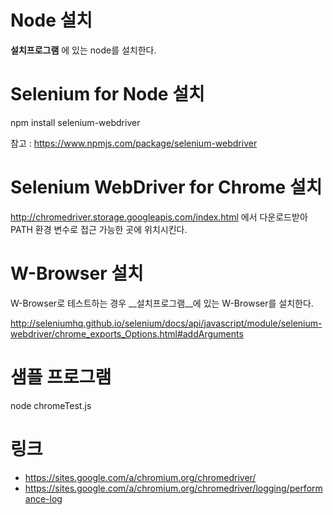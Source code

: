 Node 설치
========

__설치프로그램__ 에 있는 node를 설치한다. 

Selenium for Node 설치
=====================

npm install selenium-webdriver

참고 : https://www.npmjs.com/package/selenium-webdriver


Selenium WebDriver for Chrome 설치
=================================

http://chromedriver.storage.googleapis.com/index.html 에서 다운로드받아 PATH 환경 변수로 접근 가능한 곳에 위치시킨다.


W-Browser 설치
=============

W-Browser로 테스트하는 경우 __설치프로그램__에 있는 W-Browser를 설치한다.


http://seleniumhq.github.io/selenium/docs/api/javascript/module/selenium-webdriver/chrome_exports_Options.html#addArguments


샘플 프로그램
==========

node chromeTest.js


링크
====

* https://sites.google.com/a/chromium.org/chromedriver/
* https://sites.google.com/a/chromium.org/chromedriver/logging/performance-log
